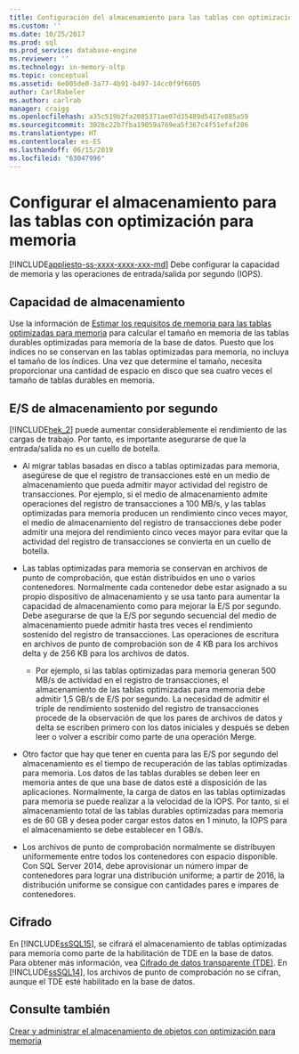 ```yaml
---
title: Configuración del almacenamiento para las tablas con optimización para memoria | Microsoft Docs
ms.custom: ''
ms.date: 10/25/2017
ms.prod: sql
ms.prod_service: database-engine
ms.reviewer: ''
ms.technology: in-memory-oltp
ms.topic: conceptual
ms.assetid: 6e005de0-3a77-4b91-b497-14cc0f9f6605
author: CarlRabeler
ms.author: carlrab
manager: craigg
ms.openlocfilehash: a35c519b2fa2085371ae07d35489d5417e885a59
ms.sourcegitcommit: 3026c22b7fba19059a769ea5f367c4f51efaf286
ms.translationtype: HT
ms.contentlocale: es-ES
ms.lasthandoff: 06/15/2019
ms.locfileid: "63047996"
---
```

# <a name="configuring-storage-for-memory-optimized-tables"></a>Configurar el almacenamiento para las tablas con optimización para memoria
[!INCLUDE[appliesto-ss-xxxx-xxxx-xxx-md](../../includes/appliesto-ss-xxxx-xxxx-xxx-md.md)]
  Debe configurar la capacidad de memoria y las operaciones de entrada/salida por segundo (IOPS).  
  
## <a name="storage-capacity"></a>Capacidad de almacenamiento  
 Use la información de [Estimar los requisitos de memoria para las tablas optimizadas para memoria](../../relational-databases/in-memory-oltp/estimate-memory-requirements-for-memory-optimized-tables.md) para calcular el tamaño en memoria de las tablas durables optimizadas para memoria de la base de datos. Puesto que los índices no se conservan en las tablas optimizadas para memoria, no incluya el tamaño de los índices. Una vez que determine el tamaño, necesita proporcionar una cantidad de espacio en disco que sea cuatro veces el tamaño de tablas durables en memoria.  
  
## <a name="storage-iops"></a>E/S de almacenamiento por segundo  
 [!INCLUDE[hek_2](../../includes/hek-2-md.md)] puede aumentar considerablemente el rendimiento de las cargas de trabajo. Por tanto, es importante asegurarse de que la entrada/salida no es un cuello de botella.  
  
-   Al migrar tablas basadas en disco a tablas optimizadas para memoria, asegúrese de que el registro de transacciones esté en un medio de almacenamiento que pueda admitir mayor actividad del registro de transacciones. Por ejemplo, si el medio de almacenamiento admite operaciones del registro de transacciones a 100 MB/s, y las tablas optimizadas para memoria producen un rendimiento cinco veces mayor, el medio de almacenamiento del registro de transacciones debe poder admitir una mejora del rendimiento cinco veces mayor para evitar que la actividad del registro de transacciones se convierta en un cuello de botella.  
  
-   Las tablas optimizadas para memoria se conservan en archivos de punto de comprobación, que están distribuidos en uno o varios contenedores. Normalmente cada contenedor debe estar asignado a su propio dispositivo de almacenamiento y se usa tanto para aumentar la capacidad de almacenamiento como para mejorar la E/S por segundo. Debe asegurarse de que la E/S por segundo secuencial del medio de almacenamiento puede admitir hasta tres veces el rendimiento sostenido del registro de transacciones. Las operaciones de escritura en archivos de punto de comprobación son de 4 KB para los archivos delta y de 256 KB para los archivos de datos.
  
     - Por ejemplo, si las tablas optimizadas para memoria generan 500 MB/s de actividad en el registro de transacciones, el almacenamiento de las tablas optimizadas para memoria debe admitir 1,5 GB/s de E/S por segundo. La necesidad de admitir el triple de rendimiento sostenido del registro de transacciones procede de la observación de que los pares de archivos de datos y delta se escriben primero con los datos iniciales y después se deben leer o volver a escribir como parte de una operación Merge.  
  
- Otro factor que hay que tener en cuenta para las E/S por segundo del almacenamiento es el tiempo de recuperación de las tablas optimizadas para memoria. Los datos de las tablas durables se deben leer en memoria antes de que una base de datos esté a disposición de las aplicaciones. Normalmente, la carga de datos en las tablas optimizadas para memoria se puede realizar a la velocidad de la IOPS. Por tanto, si el almacenamiento total de las tablas durables optimizadas para memoria es de 60 GB y desea poder cargar estos datos en 1 minuto, la IOPS para el almacenamiento se debe establecer en 1 GB/s.  
  
-   Los archivos de punto de comprobación normalmente se distribuyen uniformemente entre todos los contenedores con espacio disponible. Con SQL Server 2014, debe aprovisionar un número impar de contenedores para lograr una distribución uniforme; a partir de 2016, la distribución uniforme se consigue con cantidades pares e impares de contenedores.
  
## <a name="encryption"></a>Cifrado  
 En [!INCLUDE[ssSQL15](../../includes/sssql15-md.md)], se cifrará el almacenamiento de tablas optimizadas para memoria como parte de la habilitación de TDE en la base de datos. Para obtener más información, vea [Cifrado de datos transparente &#40;TDE&#41;](../../relational-databases/security/encryption/transparent-data-encryption.md). En [!INCLUDE[ssSQL14](../../includes/sssql14-md.md)], los archivos de punto de comprobación no se cifran, aunque el TDE esté habilitado en la base de datos.
  
## <a name="see-also"></a>Consulte también  
 [Crear y administrar el almacenamiento de objetos con optimización para memoria](../../relational-databases/in-memory-oltp/creating-and-managing-storage-for-memory-optimized-objects.md)  
  
  
